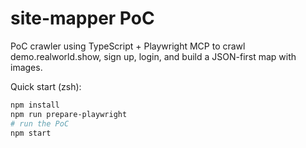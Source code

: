 # site-mapper PoC

PoC crawler using TypeScript + Playwright MCP to crawl demo.realworld.show, sign up, login, and build a JSON-first map with images.

Quick start (zsh):

```bash
npm install
npm run prepare-playwright
# run the PoC
npm start
```
